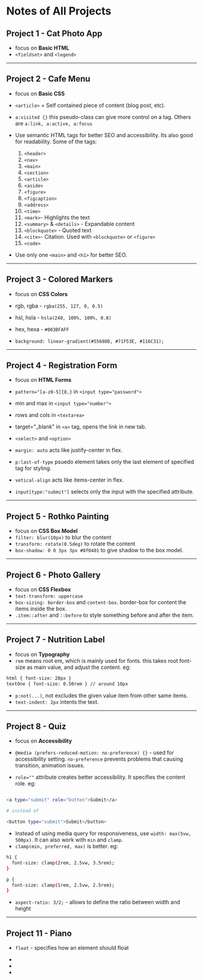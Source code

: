 # Notes of All Projects

## Project 1 - Cat Photo App

+ focus on **Basic HTML**
+ `<fieldset>` and `<legend>`

---

## Project 2 - Cafe Menu

+ focus on **Basic CSS**
+ `<article>` = Self contained piece of content (blog post, etc).
+ `a:visited {}` this pseudo-class can give more control on a tag. Others are `a:link, a:active, a:focus`

+ Use semantic HTML tags for better SEO and accessibility. Its also good for readability. Some of the tags:
    1. `<header>`
    2. `<nav>`
    3. `<main>`
    4. `<section>`
    5. `<article>`
    6. `<aside>`
    7. `<figure>`
    8. `<figcaption>`
    9. `<address>`
    10. `<time>`
    11. `<mark>`- Highlights the text
    12. `<summary>` & `<details>` - Expandable content
    13. `<blockquote>` - Quoted text
    14. `<cite>`- Citation. Used with `<blockquote>` or `<figure>`
    15. `<code>`

+ Use only one `<main>` and `<h1>` for better SEO.

---

## Project 3 - Colored Markers

+ focus on **CSS Colors**
+ rgb, rgba - `rgba(255, 127, 0, 0.5)`
+ hsl, hsla - `hsla(240, 100%, 100%, 0.8)`
+ hex, hexa - `#003BFAFF`

+ `background: linear-gradient(#55680D, #71F53E, #116C31);`

---

## Project 4 - Registration Form

+ focus on **HTML Forms**
+ `pattern="[a-z0-5]{8,}` in `<input type="password">`
+ min and max in `<input type="number">`
+ rows and cols in `<textarea>`
+ target="_blank" in `<a>` tag, opens the link in new tab.

+ `<select>` and `<option>`

+ `margin: auto` acts like justify-center in flex.
+ `p:last-of-type` psuedo element takes only the last element of specified tag for styling.
+ `vetical-align` acts like items-center in flex.
+ `input[type:"submit"]` selects only the input with the specified attribute.

---

## Project 5 - Rothko Painting

+ focus on **CSS Box Model**
+ `filter: blur(10px)` to blur the content
+ `transform: rotate(0.5deg)` to rotate the content
+ `box-shadow: 0 0 3px 3px #8f0401` to give shadow to the box model.

---

## Project 6 - Photo Gallery

+ focus on **CSS Flexbox**
+ `text-transform: uppercase`
+ `box-sizing: border-box` and `content-box`. border-box for content the items inside the box.
+ `.item::after` and `::before` to style something before and after the item.

---

## Project 7 - Nutrition Label

+ focus on **Typography**
+ `rem` means root em, which is mainly used for fonts. this takes root font-size as main value, and adjust the content. eg:

```bash
html { font-size: 20px } 
textOne { font-size: 0.50rem } // around 10px
```

+ `p:not(...)`, not excludes the given value item from other same items.
+ `text-indent: 2px` intents the text.

---

## Project 8 - Quiz

+ focus on **Accessibility**
+ `@media (prefers-reduced-motion: no-preference) {}` - used for accessibility setting. `no-preference` prevents problems that causing transition, animation issues.

+ `role=""` attribute creates better accessibility. It specifies the content role. eg:

```bash

<a type="submit" role="button">Submit</a>

# instead of 

<button type="submit">Submit</button>

```

+ Instead of using media query for responsiveness, use `width: max(5vw, 500px)`. It can also work with `min` and `clamp`.
+ `clamp(min, preferred, max)` is better. eg:

```bash
h1 {
  font-size: clamp(2rem, 2.5vw, 3.5rem);
}

p {
  font-size: clamp(1rem, 2.5vw, 2.5rem);
}

```

+ `aspect-ratio: 3/2;` - allows to define the ratio between width and height

---

## Project 11 - Piano

+ `float` - specifies how an element should float

+ 

+ 

+ 